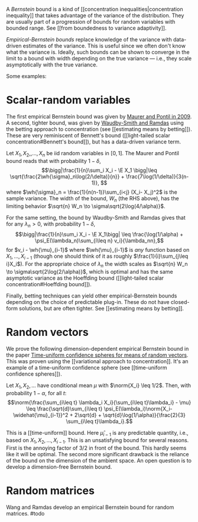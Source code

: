 A *Bernstein* bound is a kind of [[concentration inequalities|concentration inequality]] that takes advantage of the variance of the distribution. They are usually part of a progression of bounds for random variables with bounded range. See [[from boundedness to variance adaptivity]]. 

_Empirical-Bernstein bounds_ replace knowledge of the variance with data-driven estimates of the variance. This is useful since we often don't know what the variance is. Ideally, such bounds can be shown to converge in the limit to a bound with width depending on the true variance —  i.e., they scale asymptotically with the true variance. 

Some examples: 

# Scalar-random variables 

The first empirical Bernstein bound was given by [Maurer and Pontil in 2009](https://arxiv.org/pdf/0907.3740). A second, tighter bound, was given by [Waudby-Smith and Ramdas](https://arxiv.org/pdf/2010.09686) using the betting approach to concentration (see [[estimating means by betting]]). These are very reminiscent of Bennett's bound ([[light-tailed scalar concentration#Bennett's bound]]), but has a data-driven variance term. 

Let $X_1, X_2, ,\dots, X_n$ be iid random variables in $[0,1]$. The Maurer and Pontil bound reads that with probability $1-\delta$, $$\bigg|\frac{1}{n}\sum_i X_i - \E X_1 \bigg|\leq \sqrt{\frac{2\wh{\sigma}_n\log(2/\delta)}{n}} + \frac{7\log(1/\delta)}{3(n-1)},
$$where $\wh{\sigma}_n = \frac{1}{n(n-1)}\sum_{i<j} (X_i- X_j)^2$ is the sample variance. The width of the bound, $W_n$ (the RHS above), has the limiting behavior $\sqrt{n} W_n \to \sigma\sqrt{2\log(4/\alpha)}$. 

For the same setting, the bound by Waudby-Smith and Ramdas gives that for any $\lambda_n>0$, with probability $1-\delta$, $$\bigg|\frac{1}{n}\sum_i X_i - \E X_1\bigg| \leq \frac{\log(1/\alpha) + \psi_E(\lambda_n)\sum_{i\leq n} v_i}{\lambda_nn},$$for $v_i - \wh{\mu}_{i-1}$ where $\wh{\mu}_{i-1}$ is _any_ function based on $X_1,\dots,X_{i-1}$ (though one should think of it as roughly $\frac{1}{i}\sum_{j\leq i}X_i$). For the appropriate choice of $\lambda_n$ the width scales as $\sqrt{n} W_n \to \sigma\sqrt{2\log(2/\alpha)}$, which is optimal and has the same asymptotic variance as the Hoeffding bound ([[light-tailed scalar concentration#Hoeffding bound]]). 

Finally, betting techniques can yield other empirical-Bernstein bounds depending on the choice of predictable plug-in. These do not have closed-form solutions, but are often tighter. See [[estimating means by betting]]. 
# Random vectors 

We prove the following dimension-dependent empirical Bernstein bound in the paper [Time-uniform confidence spheres for means of random vectors](https://arxiv.org/abs/2311.08168). This was proven using the [[variational approach to concentration]]. It's an example of a time-uniform confidence sphere (see [[time-uniform confidence spheres]]). 

Let $X_1,X_2,\dots$ have conditional mean $\mu$ with $\norm{X_i} \leq 1/2$. Then, with probability $1-\alpha$, for all $t$: 
$$\norm{\frac{\sum_{i\leq t} \lambda_i X_i}{\sum_{i\leq t}\lambda_i} - \mu} \leq \frac{\sqrt{d}\sum_{i\leq t} \psi_E(\lambda_i)\norm{X_i- \widehat{\mu}_{i-1}}^2 + 2\sqrt{d} + \sqrt{d}\log(1/\alpha)}{\frac{2}{3} \sum_{i\leq t}\lambda_i}.$$

This is a [[time-uniform]] bound. Here $\widehat{\mu}_{i-1}$ is any predictable quantity, i.e., based on $X_1, X_2, \dots, X_{i-1}$. This is an unsatisfying bound for several reasons. First is the annoying factor of 3/2 in front of the bound. This hardly seems like it will be optimal. The second more significant drawback is the reliance of the bound on the dimension of the ambient space. An open question is to develop a dimension-free Bernstein bound. 

# Random matrices 

Wang and Ramdas develop an empirical Bernstein bound for random matrices. #todo 
